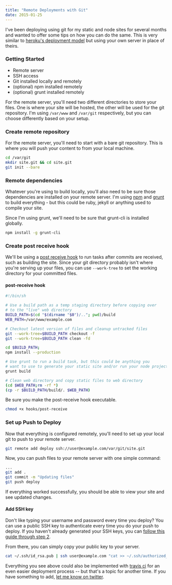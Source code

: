 ```yaml
---
title: "Remote Deployments with Git"
date: 2015-01-25
---
```


I've been deploying using git for my static and node sites for several months and wanted to offer some tips on how you can do the same. This is very similar to [heroku's deployment model](https://devcenter.heroku.com/articles/git) but using your own server in place of theirs.

### Getting Started

* Remote server
* SSH access
* Git installed locally and remotely
* (optional) npm installed remotely
* (optional) grunt installed remotely

For the remote server, you'll need two different directories to store your files. One is where your site will be hosted, the other will be used for the git repository. I'm using `/var/www` and `/var/git` respectively, but you can choose differently based on your setup.

### Create remote repository

For the remote server, you'll need to start with a bare git repository. This is where you will push your content to from your local machine.

```bash
cd /var/git
mkdir site.git && cd site.git
git init --bare
```

### Remote dependencies

Whatever you're using to build locally, you'll also need to be sure those dependencies are installed on your remote server. I'm using [npm](https://www.npmjs.com/) and [grunt](http://gruntjs.com/) to build everything - but this could be ruby, jekyll or anything used to compile your site.

Since I'm using grunt, we'll need to be sure that grunt-cli is installed globally.

```bash
npm install -g grunt-cli
```

### Create post receive hook

We'll be using a [post receive hook](http://git-scm.com/docs/githooks#post-receive) to run tasks after commits are received, such as building the site. Since your git directory probably isn't where you're serving up your files, you can use `--work-tree` to set the working directory for your committed files.

#### post-receive hook

```bash
#!/bin/sh

# Use a build path as a temp staging directory before copying over
# to the "live" web directory
BUILD_PATH=$(cd "$(dirname "$0")/.."; pwd)/build
WEB_PATH=/var/www/example.com

# Checkout latest version of files and cleanup untracked files
git --work-tree=$BUILD_PATH checkout -f
git --work-tree=$BUILD_PATH clean -fd

cd $BUILD_PATH;
npm install --production

# Use grunt to run a build task, but this could be anything you
# want to use to generate your static site and/or run your node project
grunt build

# Clean web directory and copy static files to web directory
(cd $WEB_PATH;rm -rf *)
(cp -r $BUILD_PATH/build/. $WEB_PATH)
```

Be sure you make the post-receive hook executable.

```bash
chmod +x hooks/post-receive
```

### Set up Push to Deploy

Now that everything is configured remotely, you'll need to set up your local git to push to your remote server.

```bash
git remote add deploy ssh://user@example.com/var/git/site.git
```

Now, you can push files to your remote server with one simple command:

```bash
...
git add .
git commit -m "Updating files"
git push deploy
```

If everything worked successfully, you should be able to view your site and see updated changes.

#### Add SSH key

Don't like typing your username and password every time you deploy? You can use a public SSH key to authenticate every time you do your push to deploy. If you haven't already generated your SSH keys, you can [follow this guide through step 2](https://help.github.com/articles/generating-ssh-keys/).

From there, you can simply copy your public key to your server.

```bash
cat ~/.ssh/id_rsa.pub | ssh user@example.com "cat >> ~/.ssh/authorized_keys"
```

Everything you see above could also be implemented with [travis ci](https://travis-ci.org/) for an even easier deployment process -- but that's a topic for another time. If you have something to add, [let me know on twitter](https://twitter.com/scurker).
